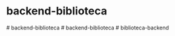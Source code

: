 # backend-biblioteca
#   b a c k e n d - b i b l i o t e c a  
 #   b a c k e n d - b i b l i o t e c a  
 #   b i b l i o t e c a - b a c k e n d  
 